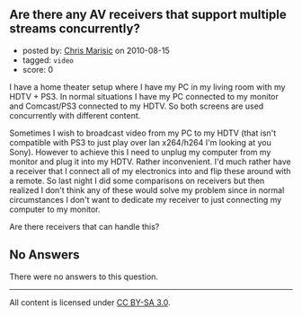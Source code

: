## Are there any AV receivers that support multiple streams concurrently?

- posted by: [Chris Marisic](https://stackexchange.com/users/-1/888-chris-marisic) on 2010-08-15
- tagged: `video`
- score: 0

<p>I have a home theater setup where I have my PC in my living room with my HDTV + PS3. In normal situations I have my PC connected to my monitor and Comcast/PS3 connected to my HDTV. So both screens are used concurrently with different content.</p>

<p>Sometimes I wish to broadcast video from my PC to my HDTV (that isn't compatible with PS3 to just play over lan x264/h264 I'm looking at you Sony). However to achieve this I need to unplug my computer from my monitor and plug it into my HDTV. Rather inconvenient. I'd much rather have a receiver that I connect all of my electronics into  and flip these around with a remote. So last night I did some comparisons on receivers but then realized I don't think any of these would solve my problem since in normal circumstances I don't want to dedicate my receiver to just connecting my computer to my monitor.</p>

<p>Are there receivers that can handle this? </p>


## No Answers

There were no answers to this question.


---

All content is licensed under [CC BY-SA 3.0](https://creativecommons.org/licenses/by-sa/3.0/).
